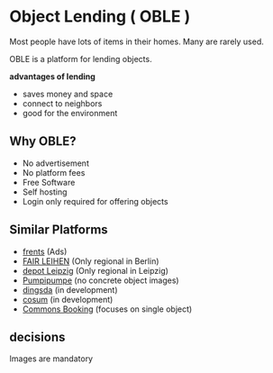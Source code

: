 # Object Lending ( OBLE )

Most people have lots of items in their homes.
Many are rarely used.

OBLE is a platform for lending objects.

**advantages of lending**
- saves money and space
- connect to neighbors
- good for the environment

## Why OBLE?
- No advertisement
- No platform fees
- Free Software
- Self hosting
- Login only required for offering objects

## Similar Platforms
- [frents](http://frents.com) (Ads)
- [FAIR LEIHEN](http://fairleihen.de) (Only regional in Berlin)
- [depot Leipzig](http://depot-leipzig.de) (Only regional in Leipzig)
- [Pumpipumpe](http://pumpipumpe.ch) (no concrete object images)
- [dingsda](http://dingsda.org/) (in development)
- [cosum](http://www.cosum.de/) (in development)
- [Commons Booking](https://www.wielebenwir.de/projekte/commons-booking) (focuses on single object)
 
 
## decisions
Images are mandatory